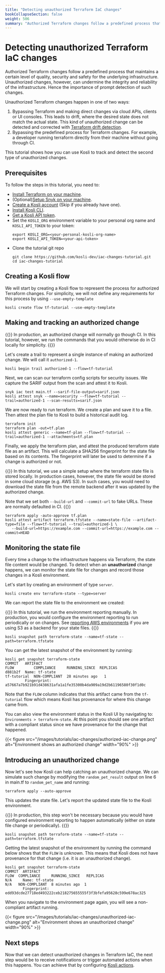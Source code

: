 ```yaml
---
title: "Detecting unauthorized Terraform IaC changes"
bookCollapseSection: false
weight: 506
summary: "Authorized Terraform changes follow a predefined process that maintains a certain level of quality, security and safety for the underlying infrastructure. Unauthorized changes, however, can undermine the integrity and reliability of the infrastructure. Hence the importance of prompt detection of such changes."
---
```


# Detecting unauthorized Terraform IaC changes

Authorized Terraform changes follow a predefined process that maintains a certain level of quality, security and safety for the underlying infrastructure. Unauthorized changes, however, can undermine the integrity and reliability of the infrastructure. Hence the importance of prompt detection of such changes.

Unauthorized Terraform changes happen in one of two ways:
1. Bypassing Terraform and making direct changes via cloud APIs, clients or UI consoles. This leads to drift, where the desired state does not match the actual state. This kind of unauthorized change can be detected and corrected with [Terraform drift detection](https://developer.hashicorp.com/terraform/tutorials/state/resource-drift).
2. Bypassing the predefined process for Terraform changes. For example, a developer running terraform directly from their machine without going through CI.

This tutorial shows how you can use Kosli to track and detect the second type of unauthorized changes.

## Prerequisites

To follow the steps in this tutorial, you need to:
* [Install Terraform on your machine](https://developer.hashicorp.com/terraform/install).
* (Optional)[Setup Snyk on your machine](https://docs.snyk.io/snyk-cli/getting-started-with-the-snyk-cli#install-the-snyk-cli-and-authenticate-your-machine).
* [Create a Kosli account](https://app.kosli.com/) (Skip if you already have one).
* [Install Kosli CLI](/getting_started/install/).
* [Get a Kosli API token](/getting_started/service-accounts/).
* Set the `KOSLI_ORG` environment variable to your personal org name and `KOSLI_API_TOKEN` to your token:
  ```shell {.command}
  export KOSLI_ORG=<your-personal-kosli-org-name>
  export KOSLI_API_TOKEN=<your-api-token>
  ```
* Clone the tutorial git repo
  ```shell {.command}
  git clone https://github.com/kosli-dev/iac-changes-tutorial.git 
  cd iac-changes-tutorial
  ```

## Creating a Kosli flow

We will start by creating a Kosli flow to represent the process for authorized Terraform changes.
For simplicity, we will not define any requirements for this process by using `--use-empty-template`

```shell {.command}
kosli create flow tf-tutorial --use-empty-template
```

## Making and tracking an authorized change

{{<hint info>}}
In production, an authorized change will normally go though CI.
In this tutorial, however, we run the commands that you would otherwise do in CI locally for simplicity.
{{</hint>}}

Let's create a trail to represent a single instance of making an authorized change. We will call it `authorized-1`.

```shell {.command}
kosli begin trail authorized-1 --flow=tf-tutorial
```
Next, we can scan our terraform config scripts for security issues. We capture the SARIF output from the scan and attest it to Kosli.

```shell {.command}
snyk iac test main.tf --sarif-file-output=sarif.json
kosli attest snyk --name=security --flow=tf-tutorial --trail=authorized-1 --scan-results=sarif.json
```

We are now ready to run terraform. We create a plan and save it to a file. Then attest the plan file to Kosli to build a historical audit log. 

```shell {.command}
terraform init
terraform plan -out=tf.plan
kosli attest generic --name=tf-plan --flow=tf-tutorial --trail=authorized-1 --attachments=tf.plan
```

Finally, we apply the terraform plan, and attest the produced terraform state file as an artifact.
This will calculate a SHA256 fingerprint for the state file based on its contents. The fingerprint will later be used to determine if a change is 
authorized or not.

{{<hint info>}}
In this tutorial, we use a simple setup where the terraform state file is stored locally.
In production cases, however, the state file would be stored in some cloud storage (e.g. AWS S3). 
In such cases, you would need to download the state file from the remote backend after it was updated by the authorized change.

Note that we set both `--build-url` and `--commit-url` to fake URLs. These are normally defaulted in CI.
{{</hint>}}

```shell {.command}
terraform apply -auto-approve tf.plan
kosli attest artifact terraform.tfstate --name=state-file --artifact-type=file --flow=tf-tutorial --trail=authorized-1 \
   --build-url=https://example.com --commit-url=https://example.com --commit=HEAD
```

## Monitoring the state file

Every time a change to the infrastructure happens via Terraform, the state file content would be changed. 
To detect when an **unauthorized** change happens, we can monitor the state file for changes and record those changes in
a Kosli environment.

Let's start by creating an environment of type `server`. 

```shell {.command}
kosli create env terraform-state --type=server
```

We can report the state file to the environment we created:

{{<hint info>}}
In this tutorial, we run the environment reporting manually. 
In production, you would configure the environment reporting to run periodically or on changes. 
See [reporting AWS environments](../report_aws_envs) if you are using S3 as a backend for your state files.
{{</hint>}}

```shell {.command}
kosli snapshot path terraform-state --name=tf-state --path=terraform.tfstate
```

You can get the latest snapshot of the environment by running:

```shell
kosli get snapshot terraform-state
COMMIT   ARTIFACT                                                                       FLOW         COMPLIANCE     RUNNING_SINCE  REPLICAS
d881b2f  Name: tf-state                                                                 tf-tutorial  NON-COMPLIANT  28 minutes ago   1
         Fingerprint: a57667a7b921b91d438631afa1a1fe35300b4da909a19d2b61196580f30f1d0c
```

Note that the `FLOW` column indicates that this artifact came from the `tf-tutorial` flow which means Kosli has provenance for 
where this change came from.

You can also view the environment status in the Kosli UI by navigating to: `Environments > terraform-state`.
At this point you should see one artifact with a compliant status since we have provenance for the change that happened.

{{< figure src="/images/tutorials/iac-changes/authorized-iac-change.png" alt="Environment shows an authorized change" width="90%" >}}

## Introducing an unauthorized change

Now let's see how Kosli can help catching an unauthorized change. 
We can simulate such change by modifying the `random_pet_result` output on line 6 in main.tf to `random_pet_name` and running:

```shell {.command}
terraform apply --auto-approve
```

This updates the state file. Let's report the updated state file to the Kosli environment.

{{<hint info>}}
In production, this step won't be necessary because you would have configured environment reporting to happen
automatically (either on state file change or periodically).
{{</hint>}}

```shell {.command}
kosli snapshot path terraform-state --name=tf-state --path=terraform.tfstate
```

Getting the latest snapshot of the environment by running the command below shows that the `FLOW` is unknown. 
This means that Kosli does not have provenance for that change (i.e. it is an unauthorized change).

```shell
kosli get snapshot terraform-state
COMMIT  ARTIFACT                                                                       FLOW  COMPLIANCE     RUNNING_SINCE   REPLICAS
N/A     Name: tf-state                                                                 N/A   NON-COMPLIANT  8 minutes ago  1
        Fingerprint: edd93dcde27718ed493222ceb218275655555f3f3bfefa95628c599e678ac325
```

When you navigate to the environment page again, you will see a non-compliant artifact running.

{{< figure src="/images/tutorials/iac-changes/unauthorized-iac-change.png" alt="Environment shows an unauthorized change" width="90%" >}}

## Next steps

Now that we can detect unauthorized changes in Terraform IaC, the next step would be to receive notifications or
trigger automated actions when this happens. You can achieve that by configuring [Kosli actions](/integrations/actions/).
